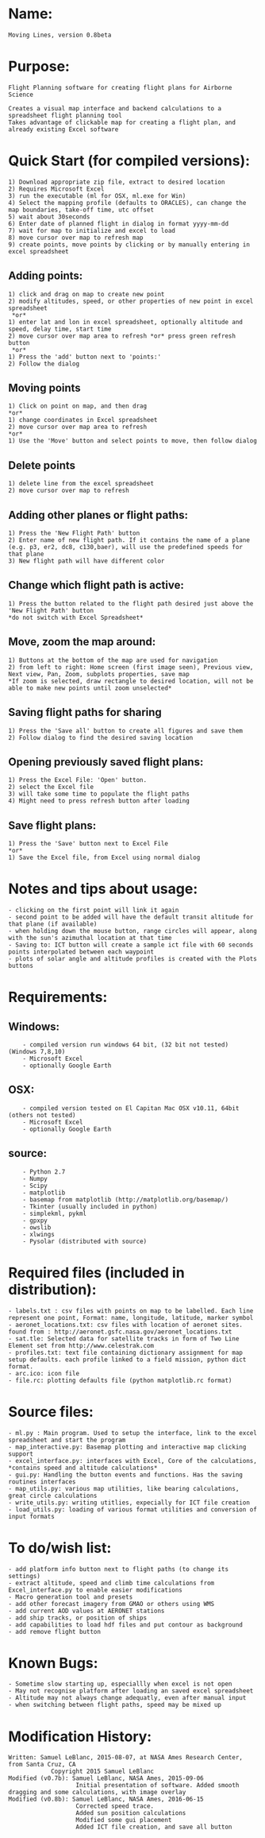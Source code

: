 # Name:

    Moving Lines, version 0.8beta
    
# Purpose:
    
    Flight Planning software for creating flight plans for Airborne Science
    
    Creates a visual map interface and backend calculations to a spreadsheet flight planning tool
    Takes advantage of clickable map for creating a flight plan, and already existing Excel software
    
# Quick Start (for compiled versions):

    1) Download appropriate zip file, extract to desired location
    2) Requires Microsoft Excel
    3) run the executable (ml for OSX, ml.exe for Win)
    4) Select the mapping profile (defaults to ORACLES), can change the map boundaries, take-off time, utc offset
    5) wait about 30seconds
    6) Enter date of planned flight in dialog in format yyyy-mm-dd
    7) wait for map to initialize and excel to load
    8) move cursor over map to refresh map
    9) create points, move points by clicking or by manually entering in excel spreadsheet
    
   ## Adding points:
    1) click and drag on map to create new point 
    2) modify altitudes, speed, or other properties of new point in excel spreadsheet
     *or*
    1) enter lat and lon in excel spreadsheet, optionally altitude and speed, delay time, start time
    2) move cursor over map area to refresh *or* press green refresh button
     *or*
    1) Press the 'add' button next to 'points:'
    2) Follow the dialog
    
   ## Moving points
    1) Click on point on map, and then drag
    *or*
    1) change coordinates in Excel spreadsheet
    2) move cursor over map area to refresh
    *or*
    1) Use the 'Move' button and select points to move, then follow dialog
    
   ## Delete points
    1) delete line from the excel spreadsheet
    2) move cursor over map to refresh
    
   ## Adding other planes or flight paths:
    1) Press the 'New Flight Path' button
    2) Enter name of new flight path. If it contains the name of a plane (e.g. p3, er2, dc8, c130,baer), will use the predefined speeds for that plane
    3) New flight path will have different color
    
   ## Change which flight path is active:
    1) Press the button related to the flight path desired just above the 'New Flight Path' button
    *do not switch with Excel Spreadsheet*
    
   ## Move, zoom the map around:
    1) Buttons at the bottom of the map are used for navigation
    2) from left to right: Home screen (first image seen), Previous view, Next view, Pan, Zoom, subplots properties, save map
    *If zoom is selected, draw rectangle to desired location, will not be able to make new points until zoom unselected*
    
   ## Saving flight paths for sharing
    1) Press the 'Save all' button to create all figures and save them
    2) Follow dialog to find the desired saving location
    
   ## Opening previously saved flight plans:
    1) Press the Excel File: 'Open' button. 
    2) select the Excel file
    3) will take some time to populate the flight paths
    4) Might need to press refresh button after loading
    
   ## Save flight plans:
    1) Press the 'Save' button next to Excel File
    *or*
    1) Save the Excel file, from Excel using normal dialog
    
# Notes and tips about usage:

    - clicking on the first point will link it again
    - second point to be added will have the default transit altitude for that plane (if available)
    - when holding down the mouse button, range circles will appear, along with the sun's azimuthal location at that time
    - Saving to: ICT button will create a sample ict file with 60 seconds points interpolated between each waypoint
    - plots of solar angle and altitude profiles is created with the Plots buttons
    
# Requirements:

   ## Windows:
        - compiled version run windows 64 bit, (32 bit not tested) (Windows 7,8,10)
        - Microsoft Excel
        - optionally Google Earth
    
   ## OSX:
        - compiled version tested on El Capitan Mac OSX v10.11, 64bit (others not tested)
        - Microsoft Excel
        - optionally Google Earth
    
   ## source:
        - Python 2.7
        - Numpy
        - Scipy
        - matplotlib
        - basemap from matplotlib (http://matplotlib.org/basemap/)
        - Tkinter (usually included in python)
        - simplekml, pykml
        - gpxpy
        - owslib
        - xlwings
        - Pysolar (distributed with source)
        
# Required files (included in distribution):

    - labels.txt : csv files with points on map to be labelled. Each line represent one point, Format: name, longitude, latitude, marker symbol
    - aeronet_locations.txt: csv files with location of aeronet sites. found from : http://aeronet.gsfc.nasa.gov/aeronet_locations.txt
    - sat.tle: Selected data for satellite tracks in form of Two Line Element set from http://www.celestrak.com
    - profiles.txt: text file containing dictionary assignment for map setup defaults. each profile linked to a field mission, python dict format.
    - arc.ico: icon file
    - file.rc: plotting defaults file (python matplotlib.rc format)
    
# Source files:

    - ml.py : Main program. Used to setup the interface, link to the excel spreadsheet and start the program
    - map_interactive.py: Basemap plotting and interactive map clicking support
    - excel_interface.py: interfaces with Excel, Core of the calculations, *contains speed and altitude calculations*
    - gui.py: Handling the button events and functions. Has the saving routines interfaces
    - map_utils.py: various map utilities, like bearing calculations, great circle calculations
    - write_utils.py: writing utitlies, expecially for ICT file creation
    - load_utils.py: loading of various format utilities and conversion of input formats

# To do/wish list:

    - add platform info button next to flight paths (to change its settings)
    - extract altitude, speed and climb time calculations from Excel_interface.py to enable easier modifications
    - Macro generation tool and presets
    - add other forecast imagery from GMAO or others using WMS
    - add current AOD values at AERONET stations
    - add ship tracks, or position of ships
    - add capabilities to load hdf files and put contour as background
    - add remove flight button

# Known Bugs:

    - Sometime slow starting up, especiallly when excel is not open
    - May not recognise platform after loading an saved excel spreadsheet
    - Altitude may not always change adequatly, even after manual input
    - when switching between flight paths, speed may be mixed up
    
# Modification History:

    Written: Samuel LeBlanc, 2015-08-07, at NASA Ames Research Center, from Santa Cruz, CA
                Copyright 2015 Samuel LeBlanc 
    Modified (v0.7b): Samuel LeBlanc, NASA Ames, 2015-09-06
                       Initial presentation of software. Added smooth dragging and some calculations, with image overlay
    Modified (v0.8b): Samuel LeBlanc, NASA Ames, 2016-06-15
                       Corrected speed trace. 
                       Added sun position calculations
                       Modified some gui placement
                       Added ICT file creation, and save all button
    
